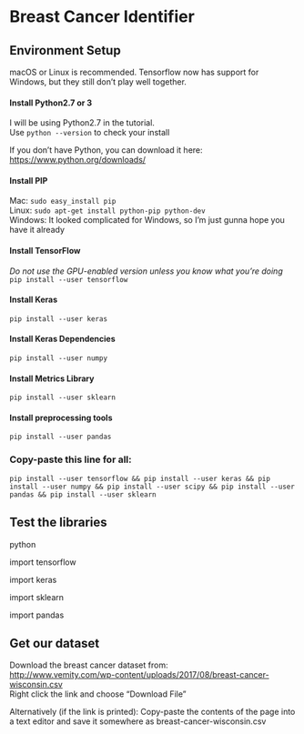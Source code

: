 # Breast Cancer Identifier

## Environment Setup
macOS or Linux is recommended. Tensorflow now has support for Windows, but they still don’t play well together.

#### Install Python2.7 or 3

I will be using Python2.7 in the tutorial.<br />
Use `python --version` to check your install

If you don’t have Python, you can download it here: https://www.python.org/downloads/

#### Install PIP
Mac: `sudo easy_install pip`<br />
Linux: `sudo apt-get install python-pip python-dev`<br />
Windows: It looked complicated for Windows, so I’m just gunna hope you have it already

#### Install TensorFlow
*Do not use the GPU-enabled version unless you know what you’re doing*<br />
`pip install --user tensorflow`

#### Install Keras
`pip install --user keras`

#### Install Keras Dependencies
`pip install --user numpy`

#### Install Metrics Library
`pip install --user sklearn`

#### Install preprocessing tools
`pip install --user pandas`

### Copy-paste this line for all:
`pip install --user tensorflow && pip install --user keras && pip install --user numpy && pip install --user scipy && pip install --user pandas && pip install --user sklearn`

## Test the libraries
python

import tensorflow

import keras

import sklearn

import pandas

## Get our dataset
Download the breast cancer dataset from:<br />
http://www.vemity.com/wp-content/uploads/2017/08/breast-cancer-wisconsin.csv<br />
Right click the link and choose “Download File”

Alternatively (if the link is printed): Copy-paste the contents of the page into a text editor and save it somewhere as breast-cancer-wisconsin.csv
